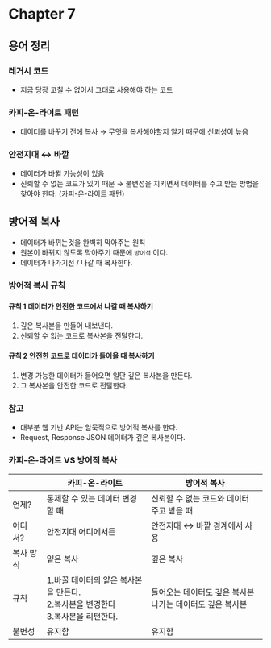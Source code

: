 # Chapter 7

## 용어 정리
### 레거시 코드
- 지금 당장 고칠 수 없어서 그대로 사용해야 하는 코드


### 카피-온-라이트 패턴
- 데이터를 바꾸기 전에 복사 → 무엇을 복사해야할지 알기 때문에 신뢰성이 높음

### **안전지대** ↔ **바깥**
- 데이터가 바뀔 가능성이 있음
- 신뢰할 수 없는 코드가 있기 때문
→ 불변성을 지키면서 데이터를 주고 받는 방법을 찾아야 한다. (카피-온-라이트 패턴)


## 방어적 복사
- 데이터가 바뀌는것을 완벽히 막아주는 원칙
- 원본이 바뀌지 않도록 막아주기 때문에 `방어적` 이다.
- 데이터가 나가기전 / 나갈 때 복사한다.

### 방어적 복사 규칙

#### 규칙 1 데이터가 안전한 코드에서 나갈 때 복사하기

1. 깊은 복사본을 만들어 내보낸다.
2. 신뢰할 수 없는 코드로 복사본을 전달한다.

#### 규칙 2 안전한 코드로 데이터가 들어올 때 복사하기

1. 변경 가능한 데이터가 들어오면 일단 깊은 복사본을 만든다.
2. 그 복사본을 안전한 코드로 전달한다.

### 참고
- 대부분 웹 기반 API는 암묵적으로 방어적 복사를 한다.
- Request, Response JSON 데이터가 깊은 복사본이다.

### 카피-온-라이트 VS 방어적 복사

| | 카피-온-라이트| 방어적 복사|
|-----|------------------------|-------------------------------|
|언제? |통제할 수 있는 데이터 변경할 때 |신뢰할 수 없는 코드와 데이터 주고 받을 때|
|어디서? |안전지대 어디에서든 | 안전지대 ↔ 바깥 경계에서 사용|
|복사 방식 | 얕은 복사|깊은 복사 |
|규칙 | 1.바꿀 데이터의 얕은 복사본을 만든다.<br/> 2.복사본을 변경한다 <br/> 3.복사본을 리턴한다.| 들어오는 데이터도 깊은 복사본 <br/> 나가는 데이터도 깊은 복사본|
|불변성 |유지함 |유지함 |
